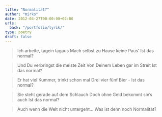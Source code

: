 ```yaml
---
title: "Normalität?"
author: "mirko"
date: 2012-04-27T00:00:00+02:00
urls:
  back: "/portfolio/lyrik/"
type: poetry
draft: false
---
```


> Ich arbeite, tagein tagaus
> Mach selbst zu Hause keine Paus’
> Ist das normal?

> Und Du verbringst die meiste Zeit
> Von Deinem Leben gar im Streit
> Ist das normal?

> Er hat viel Kummer, trinkt schon mal
> Drei vier fünf Bier -
> Ist das normal?

> Sie steht gerade auf dem Schlauch
> Doch ohne Geld bekommt sie’s auch
> Ist das normal?

> Auch wenn die Welt nicht untergeht…
> Was ist denn noch Normalität?